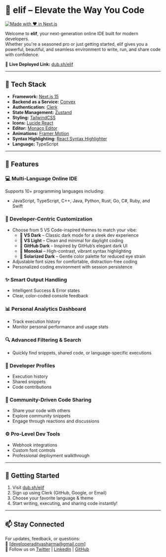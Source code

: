 # 🧠 elif – Elevate the Way You Code

[![Made with ❤️ in Next.js](https://img.shields.io/badge/Made%20with%20%E2%9D%A4%EF%B8%8F%20in-Next.js-000?style=for-the-badge&logo=next.js)](https://nextjs.org/)

Welcome to **elif**, your next-generation online IDE built for modern developers.  
Whether you're a seasoned pro or just getting started, elif gives you a powerful, beautiful, and seamless environment to write, run, and share code with confidence.

🔗 **Live Deployed Link:** [dub.sh/elif](https://dub.sh/elif)

---

## 🚀 Tech Stack

- **Framework:** [Next.js 15](https://nextjs.org/)
- **Backend as a Service:** [Convex](https://convex.dev/)
- **Authentication:** [Clerk](https://clerk.dev/)
- **State Management:** [Zustand](https://zustand-demo.pmnd.rs/)
- **Styling:** [TailwindCSS](https://tailwindcss.com/)
- **Icons:** [Lucide React](https://lucide.dev/)
- **Editor:** [Monaco Editor](https://microsoft.github.io/monaco-editor/)
- **Animations:** [Framer Motion](https://www.framer.com/motion/)
- **Syntax Highlighting:** [React Syntax Highlighter](https://github.com/react-syntax-highlighter/react-syntax-highlighter)
- **Language:** TypeScript

---

## 🎯 Features

### 💻 Multi-Language Online IDE  
Supports 10+ programming languages including:
- JavaScript, TypeScript, C++, Java, Python, Rust, Go, C#, Ruby, and Swift

### 🎨 Developer-Centric Customization  
- Choose from 5 VS Code-inspired themes to match your vibe:
  - 🖤 **VS Dark** – Classic dark mode for a sleek dev experience  
  - 🤍 **VS Light** – Clean and minimal for daylight coding  
  - 🌌 **GitHub Dark** – Inspired by GitHub’s elegant dark UI  
  - 🌈 **Monokai** – High-contrast, vibrant syntax highlighting  
  - 🌅 **Solarized Dark** – Gentle color palette for reduced eye strain  
- Adjustable font sizes for comfortable, distraction-free coding  
- Personalized coding environment with session persistence


### ✨ Smart Output Handling  
- Intelligent Success & Error states  
- Clear, color-coded console feedback

### 📊 Personal Analytics Dashboard  
- Track execution history  
- Monitor personal performance and usage stats

### 🔍 Advanced Filtering & Search  
- Quickly find snippets, shared code, or language-specific executions

### 👤 Developer Profiles  
- Execution history  
- Shared snippets  
- Code contributions

### 💬 Community-Driven Code Sharing  
- Share your code with others  
- Explore community snippets  
- Engage through reactions and discussions

### ⚙️ Pro-Level Dev Tools  
- Webhook integrations  
- Custom font controls  
- Professional deployment walkthrough

---

## 🌟 Getting Started

1. Visit [dub.sh/elif](https://dub.sh/elif)
2. Sign up using Clerk (GitHub, Google, or Email)
3. Choose your favorite language & theme
4. Start writing, executing, and sharing code instantly!

---

## 📫 Stay Connected

For updates, feedback, or questions:  
📧 [developeradityasharma@gmail.com]  
📱 Follow us on [Twitter](https://x.com/AdityaSharma056) | [LinkedIn](https://www.linkedin.com/in/adityasharma123/) | [GitHub](https://github.com/adityasharmawork)
